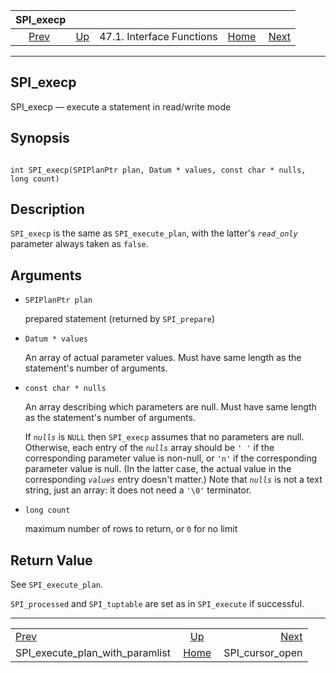 

|                                      SPI\_execp                                     |                                                      |                           |                                                       |                                                     |
| :---------------------------------------------------------------------------------: | :--------------------------------------------------- | :-----------------------: | ----------------------------------------------------: | --------------------------------------------------: |
| [Prev](spi-spi-execute-plan-with-paramlist.html "SPI_execute_plan_with_paramlist")  | [Up](spi-interface.html "47.1. Interface Functions") | 47.1. Interface Functions | [Home](index.html "PostgreSQL 17devel Documentation") |  [Next](spi-spi-cursor-open.html "SPI_cursor_open") |

***

## SPI\_execp

SPI\_execp — execute a statement in read/write mode

## Synopsis

```

int SPI_execp(SPIPlanPtr plan, Datum * values, const char * nulls, long count)
```

## Description

`SPI_execp` is the same as `SPI_execute_plan`, with the latter's *`read_only`* parameter always taken as `false`.

## Arguments

* `SPIPlanPtr plan`

    prepared statement (returned by `SPI_prepare`)

* `Datum * values`

    An array of actual parameter values. Must have same length as the statement's number of arguments.

* `const char * nulls`

    An array describing which parameters are null. Must have same length as the statement's number of arguments.

    If *`nulls`* is `NULL` then `SPI_execp` assumes that no parameters are null. Otherwise, each entry of the *`nulls`* array should be `' '` if the corresponding parameter value is non-null, or `'n'` if the corresponding parameter value is null. (In the latter case, the actual value in the corresponding *`values`* entry doesn't matter.) Note that *`nulls`* is not a text string, just an array: it does not need a `'\0'` terminator.

* `long count`

    maximum number of rows to return, or `0` for no limit

## Return Value

See `SPI_execute_plan`.

`SPI_processed` and `SPI_tuptable` are set as in `SPI_execute` if successful.

***

|                                                                                     |                                                       |                                                     |
| :---------------------------------------------------------------------------------- | :---------------------------------------------------: | --------------------------------------------------: |
| [Prev](spi-spi-execute-plan-with-paramlist.html "SPI_execute_plan_with_paramlist")  |  [Up](spi-interface.html "47.1. Interface Functions") |  [Next](spi-spi-cursor-open.html "SPI_cursor_open") |
| SPI\_execute\_plan\_with\_paramlist                                                 | [Home](index.html "PostgreSQL 17devel Documentation") |                                   SPI\_cursor\_open |

